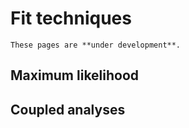 # Fit techniques

```{warning}
These pages are **under development**.
```

## Maximum likelihood

## Coupled analyses
